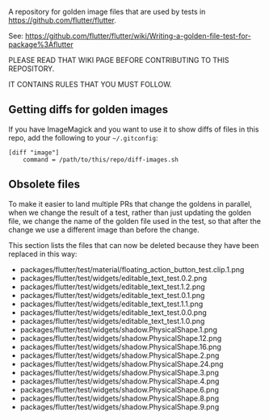 A repository for golden image files that are used by tests in https://github.com/flutter/flutter.

See: https://github.com/flutter/flutter/wiki/Writing-a-golden-file-test-for-package%3Aflutter

PLEASE READ THAT WIKI PAGE BEFORE CONTRIBUTING TO THIS REPOSITORY.

IT CONTAINS RULES THAT YOU MUST FOLLOW.

## Getting diffs for golden images

If you have ImageMagick and you want to use it to show diffs of files
in this repo, add the following to your `~/.gitconfig`:

```
[diff "image"]
    command = /path/to/this/repo/diff-images.sh
```

## Obsolete files

To make it easier to land multiple PRs that change the goldens in
parallel, when we change the result of a test, rather than just
updating the golden file, we change the name of the golden file
used in the test, so that after the change we use a different
image than before the change.

This section lists the files that can now be deleted because
they have been replaced in this way:

- packages/flutter/test/material/floating_action_button_test.clip.1.png
- packages/flutter/test/widgets/editable_text_test.0.2.png
- packages/flutter/test/widgets/editable_text_test.1.2.png
- packages/flutter/test/widgets/editable_text_test.0.1.png
- packages/flutter/test/widgets/editable_text_test.1.1.png
- packages/flutter/test/widgets/editable_text_test.0.0.png
- packages/flutter/test/widgets/editable_text_test.1.0.png
- packages/flutter/test/widgets/shadow.PhysicalShape.1.png
- packages/flutter/test/widgets/shadow.PhysicalShape.12.png
- packages/flutter/test/widgets/shadow.PhysicalShape.16.png
- packages/flutter/test/widgets/shadow.PhysicalShape.2.png
- packages/flutter/test/widgets/shadow.PhysicalShape.24.png
- packages/flutter/test/widgets/shadow.PhysicalShape.3.png
- packages/flutter/test/widgets/shadow.PhysicalShape.4.png
- packages/flutter/test/widgets/shadow.PhysicalShape.6.png
- packages/flutter/test/widgets/shadow.PhysicalShape.8.png
- packages/flutter/test/widgets/shadow.PhysicalShape.9.png

